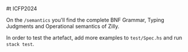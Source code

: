 #t ICFP2024

On the `/semantics` you'll find the complete BNF Grammar, Typing Judgments and Operational semantics of Zilly.

In order to test the artefact, add more examples to `test/Spec.hs` and run `stack test`.
